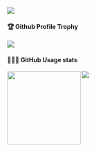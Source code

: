 ![](https://komarev.com/ghpvc/?username=BohdanSav)   <br />
<div>
  <h4>🏆 Github Profile Trophy</h4>
    <img src="https://github-profile-trophy.vercel.app/?username=BohdanSav&column=8&theme=onedark"/>
</div>
<div>
  <h4>👨🏻‍💻 GitHub Usage stats</h4>
  <img height="170" align="left" src="https://github-readme-stats.vercel.app/api?username=BohdanSav&show_icons=true&theme=radical&show_owner=false" />
  <img src="https://github-readme-stats.vercel.app/api/top-langs/?username=Cardoso-topdev&layout=compact" />
</div>
